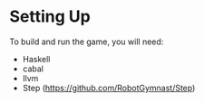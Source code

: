 # Setting Up

To build and run the game, you will need:

 * Haskell
 * cabal
 * llvm
 * Step (https://github.com/RobotGymnast/Step)

